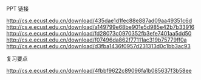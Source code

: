 # 

PPT 链接

http://cs.e.ecust.edu.cn/download/435dae1d1fec88e887ad09aa49351c6d
http://cs.e.ecust.edu.cn/download/a149799e68be901e5d985e42b7b33916
http://cs.e.ecust.edu.cn/download/fd28073c0970352fb3efe7401aa5dd50
http://cs.e.ecust.edu.cn/download/f07496da862f77111ac319b75779ff0a
http://cs.e.ecust.edu.cn/download/d3fba1436f0957d231313d0c1bb3ac93

复习要点

http://cs.e.ecust.edu.cn/download/4fbbf9622c89096fa1b085637f3b58ee
